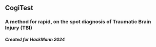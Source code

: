 ## CogiTest
### A method for rapid, on the spot diagnosis of Traumatic Brain Injury (TBI)
##### Created for HackMann 2024
